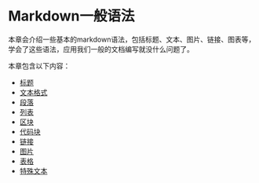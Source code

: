 # Markdown一般语法
本章会介绍一些基本的markdown语法，包括标题、文本、图片、链接、图表等，学会了这些语法，应用我们一般的文档编写就没什么问题了。

本章包含以下内容：

* [标题](common_syntax/titles.md)
* [文本格式](common_syntax/text.md)
* [段落](common_syntax/paragraph.md)
* [列表](common_syntax/list.md)
* [区块](common_syntax/area.md)
* [代码块](common_syntax/program_code.md)
* [链接](common_syntax/link.md)
* [图片](common_syntax/image.md)
* [表格](common_syntax/table.md)
* [特殊文本](common_syntax/special_text.md)